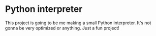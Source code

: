 # Python interpreter
This project is going to be me making a small Python interpreter.
It's not gonna be very optimized or anything.
Just a fun project!

